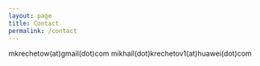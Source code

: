 ```yaml
---
layout: page
title: Contact
permalink: /contact
---
```


mkrechetow(at)gmail(dot)com
mikhail(dot)krechetov1(at)huawei(dot)com
